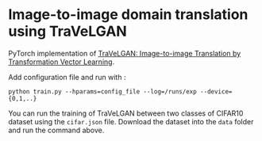 # Image-to-image domain translation using TraVeLGAN

PyTorch implementation of [TraVeLGAN: Image-to-image Translation by Transformation Vector Learning](https://arxiv.org/abs/1902.09631).

Add configuration file and run with :

```
python train.py --hparams=config_file --log=/runs/exp --device={0,1,..}
```

You can run the training of TraVeLGAN between two classes of CIFAR10 dataset using the ```cifar.json``` file. Download the dataset into the ```data``` folder and run the command above.
